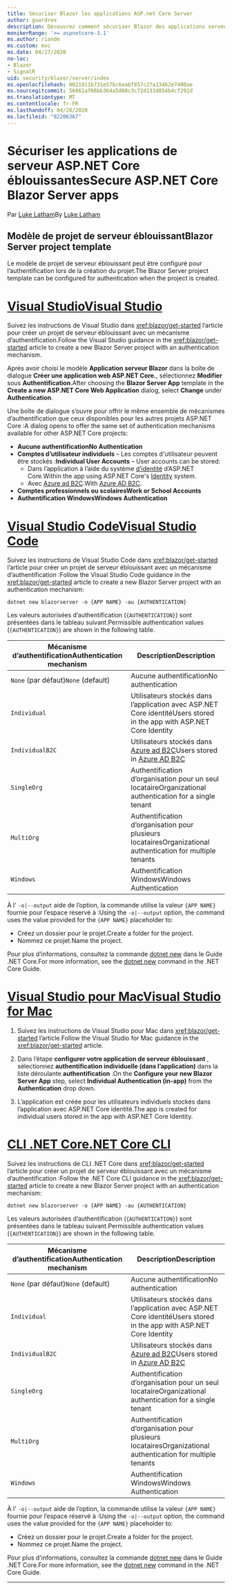 ```yaml
---
title: Sécuriser Blazor les applications ASP.net Core Server
author: guardrex
description: Découvrez comment sécuriser Blazor des applications serveur en tant qu’applications ASP.net core.
monikerRange: '>= aspnetcore-3.1'
ms.author: riande
ms.custom: mvc
ms.date: 04/27/2020
no-loc:
- Blazor
- SignalR
uid: security/blazor/server/index
ms.openlocfilehash: 0021911b731e57bc6eabf857c27a13462e7400ae
ms.sourcegitcommit: 56861af66bb364a5d60c3c72d133d854b4cf292d
ms.translationtype: MT
ms.contentlocale: fr-FR
ms.lasthandoff: 04/28/2020
ms.locfileid: "82206367"
---
```

# <a name="secure-aspnet-core-blazor-server-apps"></a><span data-ttu-id="38c44-103">Sécuriser les applications de serveur ASP.NET Core éblouissantes</span><span class="sxs-lookup"><span data-stu-id="38c44-103">Secure ASP.NET Core Blazor Server apps</span></span>

<span data-ttu-id="38c44-104">Par [Luke Latham](https://github.com/guardrex)</span><span class="sxs-lookup"><span data-stu-id="38c44-104">By [Luke Latham](https://github.com/guardrex)</span></span>

## <a name="blazor-server-project-template"></a><span data-ttu-id="38c44-105">Modèle de projet de serveur éblouissant</span><span class="sxs-lookup"><span data-stu-id="38c44-105">Blazor Server project template</span></span>

<span data-ttu-id="38c44-106">Le modèle de projet de serveur éblouissant peut être configuré pour l’authentification lors de la création du projet.</span><span class="sxs-lookup"><span data-stu-id="38c44-106">The Blazor Server project template can be configured for authentication when the project is created.</span></span>

# <a name="visual-studio"></a>[<span data-ttu-id="38c44-107">Visual Studio</span><span class="sxs-lookup"><span data-stu-id="38c44-107">Visual Studio</span></span>](#tab/visual-studio)

<span data-ttu-id="38c44-108">Suivez les instructions de Visual Studio dans <xref:blazor/get-started> l’article pour créer un projet de serveur éblouissant avec un mécanisme d’authentification.</span><span class="sxs-lookup"><span data-stu-id="38c44-108">Follow the Visual Studio guidance in the <xref:blazor/get-started> article to create a new Blazor Server project with an authentication mechanism.</span></span>

<span data-ttu-id="38c44-109">Après avoir choisi le modèle **Application serveur Blazor** dans la boîte de dialogue **Créer une application web ASP.NET Core.**, sélectionnez **Modifier** sous **Authentification**.</span><span class="sxs-lookup"><span data-stu-id="38c44-109">After choosing the **Blazor Server App** template in the **Create a new ASP.NET Core Web Application** dialog, select **Change** under **Authentication**.</span></span>

<span data-ttu-id="38c44-110">Une boîte de dialogue s’ouvre pour offrir le même ensemble de mécanismes d’authentification que ceux disponibles pour les autres projets ASP.NET Core :</span><span class="sxs-lookup"><span data-stu-id="38c44-110">A dialog opens to offer the same set of authentication mechanisms available for other ASP.NET Core projects:</span></span>

* <span data-ttu-id="38c44-111">**Aucune authentification**</span><span class="sxs-lookup"><span data-stu-id="38c44-111">**No Authentication**</span></span>
* <span data-ttu-id="38c44-112">**Comptes d’utilisateur individuels** &ndash; Les comptes d'utilisateur peuvent être stockés :</span><span class="sxs-lookup"><span data-stu-id="38c44-112">**Individual User Accounts** &ndash; User accounts can be stored:</span></span>
  * <span data-ttu-id="38c44-113">Dans l’application à l’aide du système [d’identité](xref:security/authentication/identity) d’ASP.NET Core.</span><span class="sxs-lookup"><span data-stu-id="38c44-113">Within the app using ASP.NET Core's [Identity](xref:security/authentication/identity) system.</span></span>
  * <span data-ttu-id="38c44-114">Avec [Azure ad B2C](xref:security/authentication/azure-ad-b2c).</span><span class="sxs-lookup"><span data-stu-id="38c44-114">With [Azure AD B2C](xref:security/authentication/azure-ad-b2c).</span></span>
* <span data-ttu-id="38c44-115">**Comptes professionnels ou scolaires**</span><span class="sxs-lookup"><span data-stu-id="38c44-115">**Work or School Accounts**</span></span>
* <span data-ttu-id="38c44-116">**Authentification Windows**</span><span class="sxs-lookup"><span data-stu-id="38c44-116">**Windows Authentication**</span></span>

# <a name="visual-studio-code"></a>[<span data-ttu-id="38c44-117">Visual Studio Code</span><span class="sxs-lookup"><span data-stu-id="38c44-117">Visual Studio Code</span></span>](#tab/visual-studio-code)

<span data-ttu-id="38c44-118">Suivez les instructions de Visual Studio Code dans <xref:blazor/get-started> l’article pour créer un projet de serveur éblouissant avec un mécanisme d’authentification :</span><span class="sxs-lookup"><span data-stu-id="38c44-118">Follow the Visual Studio Code guidance in the <xref:blazor/get-started> article to create a new Blazor Server project with an authentication mechanism:</span></span>

```dotnetcli
dotnet new blazorserver -o {APP NAME} -au {AUTHENTICATION}
```

<span data-ttu-id="38c44-119">Les valeurs autorisées d’authentification (`{AUTHENTICATION}`) sont présentées dans le tableau suivant.</span><span class="sxs-lookup"><span data-stu-id="38c44-119">Permissible authentication values (`{AUTHENTICATION}`) are shown in the following table.</span></span>

| <span data-ttu-id="38c44-120">Mécanisme d’authentification</span><span class="sxs-lookup"><span data-stu-id="38c44-120">Authentication mechanism</span></span> | <span data-ttu-id="38c44-121">Description</span><span class="sxs-lookup"><span data-stu-id="38c44-121">Description</span></span> |
| ------------------------ | ----------- |
| <span data-ttu-id="38c44-122">`None` (par défaut)</span><span class="sxs-lookup"><span data-stu-id="38c44-122">`None` (default)</span></span>         | <span data-ttu-id="38c44-123">Aucune authentification</span><span class="sxs-lookup"><span data-stu-id="38c44-123">No authentication</span></span> |
| `Individual`             | <span data-ttu-id="38c44-124">Utilisateurs stockés dans l’application avec ASP.NET Core identité</span><span class="sxs-lookup"><span data-stu-id="38c44-124">Users stored in the app with ASP.NET Core Identity</span></span> |
| `IndividualB2C`          | <span data-ttu-id="38c44-125">Utilisateurs stockés dans [Azure ad B2C](xref:security/authentication/azure-ad-b2c)</span><span class="sxs-lookup"><span data-stu-id="38c44-125">Users stored in [Azure AD B2C](xref:security/authentication/azure-ad-b2c)</span></span> |
| `SingleOrg`              | <span data-ttu-id="38c44-126">Authentification d’organisation pour un seul locataire</span><span class="sxs-lookup"><span data-stu-id="38c44-126">Organizational authentication for a single tenant</span></span> |
| `MultiOrg`               | <span data-ttu-id="38c44-127">Authentification d’organisation pour plusieurs locataires</span><span class="sxs-lookup"><span data-stu-id="38c44-127">Organizational authentication for multiple tenants</span></span> |
| `Windows`                | <span data-ttu-id="38c44-128">Authentification Windows</span><span class="sxs-lookup"><span data-stu-id="38c44-128">Windows Authentication</span></span> |

<span data-ttu-id="38c44-129">À l' `-o|--output` aide de l’option, la commande utilise la valeur `{APP NAME}` fournie pour l’espace réservé à :</span><span class="sxs-lookup"><span data-stu-id="38c44-129">Using the `-o|--output` option, the command uses the value provided for the `{APP NAME}` placeholder to:</span></span>

* <span data-ttu-id="38c44-130">Créez un dossier pour le projet.</span><span class="sxs-lookup"><span data-stu-id="38c44-130">Create a folder for the project.</span></span>
* <span data-ttu-id="38c44-131">Nommez ce projet.</span><span class="sxs-lookup"><span data-stu-id="38c44-131">Name the project.</span></span>

<span data-ttu-id="38c44-132">Pour plus d’informations, consultez la commande [dotnet new](/dotnet/core/tools/dotnet-new) dans le Guide .NET Core.</span><span class="sxs-lookup"><span data-stu-id="38c44-132">For more information, see the [dotnet new](/dotnet/core/tools/dotnet-new) command in the .NET Core Guide.</span></span>

# <a name="visual-studio-for-mac"></a>[<span data-ttu-id="38c44-133">Visual Studio pour Mac</span><span class="sxs-lookup"><span data-stu-id="38c44-133">Visual Studio for Mac</span></span>](#tab/visual-studio-mac)

1. <span data-ttu-id="38c44-134">Suivez les instructions de Visual Studio pour Mac dans <xref:blazor/get-started> l’article.</span><span class="sxs-lookup"><span data-stu-id="38c44-134">Follow the Visual Studio for Mac guidance in the <xref:blazor/get-started> article.</span></span>

1. <span data-ttu-id="38c44-135">Dans l’étape **configurer votre application de serveur éblouissant** , sélectionnez **authentification individuelle (dans l’application)** dans la liste déroulante **authentification** .</span><span class="sxs-lookup"><span data-stu-id="38c44-135">On the **Configure your new Blazor Server App** step, select **Individual Authentication (in-app)** from the **Authentication** drop down.</span></span>

1. <span data-ttu-id="38c44-136">L’application est créée pour les utilisateurs individuels stockés dans l’application avec ASP.NET Core identité.</span><span class="sxs-lookup"><span data-stu-id="38c44-136">The app is created for individual users stored in the app with ASP.NET Core Identity.</span></span>

# <a name="net-core-cli"></a>[<span data-ttu-id="38c44-137">CLI .NET Core</span><span class="sxs-lookup"><span data-stu-id="38c44-137">.NET Core CLI</span></span>](#tab/netcore-cli/)

<span data-ttu-id="38c44-138">Suivez les instructions de CLI .NET Core dans <xref:blazor/get-started> l’article pour créer un projet de serveur éblouissant avec un mécanisme d’authentification :</span><span class="sxs-lookup"><span data-stu-id="38c44-138">Follow the .NET Core CLI guidance in the <xref:blazor/get-started> article to create a new Blazor Server project with an authentication mechanism:</span></span>

```dotnetcli
dotnet new blazorserver -o {APP NAME} -au {AUTHENTICATION}
```

<span data-ttu-id="38c44-139">Les valeurs autorisées d’authentification (`{AUTHENTICATION}`) sont présentées dans le tableau suivant.</span><span class="sxs-lookup"><span data-stu-id="38c44-139">Permissible authentication values (`{AUTHENTICATION}`) are shown in the following table.</span></span>

| <span data-ttu-id="38c44-140">Mécanisme d’authentification</span><span class="sxs-lookup"><span data-stu-id="38c44-140">Authentication mechanism</span></span> | <span data-ttu-id="38c44-141">Description</span><span class="sxs-lookup"><span data-stu-id="38c44-141">Description</span></span> |
| ------------------------ | ----------- |
| <span data-ttu-id="38c44-142">`None` (par défaut)</span><span class="sxs-lookup"><span data-stu-id="38c44-142">`None` (default)</span></span>         | <span data-ttu-id="38c44-143">Aucune authentification</span><span class="sxs-lookup"><span data-stu-id="38c44-143">No authentication</span></span> |
| `Individual`             | <span data-ttu-id="38c44-144">Utilisateurs stockés dans l’application avec ASP.NET Core identité</span><span class="sxs-lookup"><span data-stu-id="38c44-144">Users stored in the app with ASP.NET Core Identity</span></span> |
| `IndividualB2C`          | <span data-ttu-id="38c44-145">Utilisateurs stockés dans [Azure ad B2C](xref:security/authentication/azure-ad-b2c)</span><span class="sxs-lookup"><span data-stu-id="38c44-145">Users stored in [Azure AD B2C](xref:security/authentication/azure-ad-b2c)</span></span> |
| `SingleOrg`              | <span data-ttu-id="38c44-146">Authentification d’organisation pour un seul locataire</span><span class="sxs-lookup"><span data-stu-id="38c44-146">Organizational authentication for a single tenant</span></span> |
| `MultiOrg`               | <span data-ttu-id="38c44-147">Authentification d’organisation pour plusieurs locataires</span><span class="sxs-lookup"><span data-stu-id="38c44-147">Organizational authentication for multiple tenants</span></span> |
| `Windows`                | <span data-ttu-id="38c44-148">Authentification Windows</span><span class="sxs-lookup"><span data-stu-id="38c44-148">Windows Authentication</span></span> |

<span data-ttu-id="38c44-149">À l' `-o|--output` aide de l’option, la commande utilise la valeur `{APP NAME}` fournie pour l’espace réservé à :</span><span class="sxs-lookup"><span data-stu-id="38c44-149">Using the `-o|--output` option, the command uses the value provided for the `{APP NAME}` placeholder to:</span></span>

* <span data-ttu-id="38c44-150">Créez un dossier pour le projet.</span><span class="sxs-lookup"><span data-stu-id="38c44-150">Create a folder for the project.</span></span>
* <span data-ttu-id="38c44-151">Nommez ce projet.</span><span class="sxs-lookup"><span data-stu-id="38c44-151">Name the project.</span></span>

<span data-ttu-id="38c44-152">Pour plus d’informations, consultez la commande [dotnet new](/dotnet/core/tools/dotnet-new) dans le Guide .NET Core.</span><span class="sxs-lookup"><span data-stu-id="38c44-152">For more information, see the [dotnet new](/dotnet/core/tools/dotnet-new) command in the .NET Core Guide.</span></span>

---
